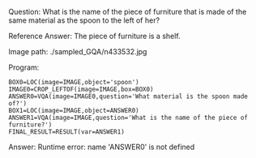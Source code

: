 Question: What is the name of the piece of furniture that is made of the same material as the spoon to the left of her?

Reference Answer: The piece of furniture is a shelf.

Image path: ./sampled_GQA/n433532.jpg

Program:

```
BOX0=LOC(image=IMAGE,object='spoon')
IMAGE0=CROP_LEFTOF(image=IMAGE,box=BOX0)
ANSWER0=VQA(image=IMAGE0,question='What material is the spoon made of?')
BOX1=LOC(image=IMAGE,object=ANSWER0)
ANSWER1=VQA(image=IMAGE,question='What is the name of the piece of furniture?')
FINAL_RESULT=RESULT(var=ANSWER1)
```
Answer: Runtime error: name 'ANSWER0' is not defined

